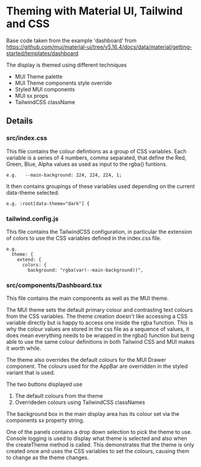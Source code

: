 # Theming with Material UI, Tailwind and CSS

Base code taken from the example 'dashboard' from https://github.com/mui/material-ui/tree/v5.16.4/docs/data/material/getting-started/templates/dashboard

The display is themed using different techniques

- MUI Theme palette
- MUI Theme components style override
- Styled MUI components
- MUI sx props
- TailwindCSS className

## Details

### src/index.css

This file contains the colour defintions as a group of CSS variables. Each variable is a series of 4 numbers, comma separated, that define the Red, Green, Blue, Alpha values as used as input to the rgba() funtions.

`e.g.   --main-background: 224, 224, 224, 1;`

It then contains groupings of these variables used depending on the current data-theme selected.

`e.g. :root[data-theme="dark"] {`

### tailwind.config.js

This file contains the TailwindCSS configuration, in particular the extension of colors to use the CSS variables defined in the index.css file.

```
e.g.
  theme: {
    extend: {
      colors: {
        background: "rgba(var(--main-background))",
```

### src/components/Dashboard.tsx

This file contains the main components as well as the MUI theme.

The MUI theme sets the default primary colour and contrasting text colours from the CSS variables. The theme creation doesn't like accessing a CSS variable directly but is happy to access one inside the rgba function. This is why the colour values are stored in the css file as a sequence of values, it does mean everything needs to be wrapped in the rgba() function but being able to use the same colour definitions in both Tailwind CSS and MUI makes it worth while.

The theme also overrides the default colours for the MUI Drawer component. The colours used for the AppBar are overridden in the styled variant that is used.

The two buttons displayed use

1. The default colours from the theme
1. Overrideden colours using TailwindCSS classNames

The background box in the main display area has its colour set via the components sx property string.

One of the panels contains a drop down selection to pick the theme to use. Console logging is used to display what theme is selected and also when the createTheme method is called. This demonstrates that the theme is only created once and uses the CSS variables to set the colours, causing them to change as the theme changes.
